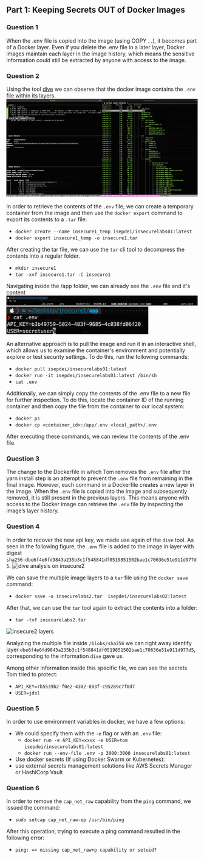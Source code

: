 ## Part 1: Keeping Secrets OUT of Docker Images

### Question 1

When the .env file is copied into the image (using COPY . .), it becomes part of a Docker layer. Even if you delete the .env file in a later layer, Docker images maintain each layer in the image history, which means the sensitive information could still be extracted by anyone with access to the image.

### Question 2

Using the tool [dive](https://github.com/wagoodman/dive) we can observe that the docker image contains the `.env` file within its layers.
![InsecureLabs01](images/dive-insecure1.jpg)

In order to retrieve the contents of the `.env` file, we can create a temporary container from the image and then use the `docker export` command to export its contents to a `.tar` file:

-   `docker create --name insecure1_temp isepdei/insecurelabs01:latest`
-   `docker export insecure1_temp -o insecure1.tar`

After creating the tar file, we can use the `tar` cli tool to decompress the contents into a regular folder.

-   `mkdir insecure1`
-   `tar -xvf insecure1.tar -C insecure1`

Navigating inside the /app folder, we can already see the `.env` file and it's content
![.env file](images/env_file.jpg)
![.env file content](images/envFileContent.jpg)

An alternative approach is to pull the image and run it in an interactive shell, which allows us to examine the container's environment and potentially explore or test security settings. To do this, run the following commands:

-   `docker pull isepdei/insecurelabs01:latest`
-   `docker run -it isepdei/insecurelabs01:latest /bin/sh`
-   `cat .env`

Additionally, we can simply copy the contents of the .env file to a new file for further inspection. To do this, locate the container ID of the running container and then copy the file from the container to our local system:

-   `docker ps`
-   `docker cp <container_id>:/app/.env <local_path>/.env `

After executing these commands, we can review the contents of the .env file.

### Question 3

The change to the Dockerfile in which Tom removes the `.env` file after the yarn install step is an attempt to prevent the `.env` file from remaining in the final image.
However, each command in a Dockerfile creates a new layer in the image. When the `.env` file is copied into the image and subsequently removed, it is still present in the previous layers. This means anyone with access to the Docker image can retrieve the `.env` file by inspecting the image’s layer history.

### Question 4

In order to recover the new api key, we made use again of the `dive` tool.
As seen in the following figure, the `.env` file is added to the image in layer with digest `sha256:dbe6f4e6fd9843a235b3c1f548841df0519851502bae1c70636e51e911d977d5`.
![dive analysis on insecure2](images/dive-insecure2.jpg)

We can save the multiple image layers to a `tar` file using the `docker save` command:

-   `docker save -o insecurelabs2.tar  isepdei/insecurelabs02:latest`

After that, we can use the `tar` tool again to extract the contents into a folder:

-   `tar -tvf insecurelabs2.tar`

![insecure2 layers](images/insecure2Layers.jpg)

Analyzing the multiple file inside `/blobs/sha256` we can right away identify layer `dbe6f4e6fd9843a235b3c1f548841df0519851502bae1c70636e51e911d977d5`, corresponding to the information `dive` gave us.

Among other information inside this specific file, we can see the secrets Tom tried to protect:

-   `API_KEY=7b5539b2-f0e2-4302-803f-c95289c7f0d7`
-   `USER=jdsl`

### Question 5

In order to use environment variables in docker, we have a few options:

-   We could specify them with the `-e` flag or with an `.env` file:
    -   `docker run -e API_KEY=xxxx -e USER=tom isepdei/insecurelabs01:latest`
    -   `docker run --env-file .env -p 3000:3000 insecurelabs01:latest`
-   Use docker secrets (If using Docker Swarm or Kubernetes):
-   use external secrets management solutions like AWS Secrets Manager or HashiCorp Vault

### Question 6

In order to remove the `cap_net_raw` capability from the `ping` command, we issued the command:

-   `sudo setcap cap_net_raw-ep /usr/bin/ping`

After this operation, trying to execute a ping command resulted in the following error:

-   `ping: => missing cap_net_raw+p capability or setuid?`
